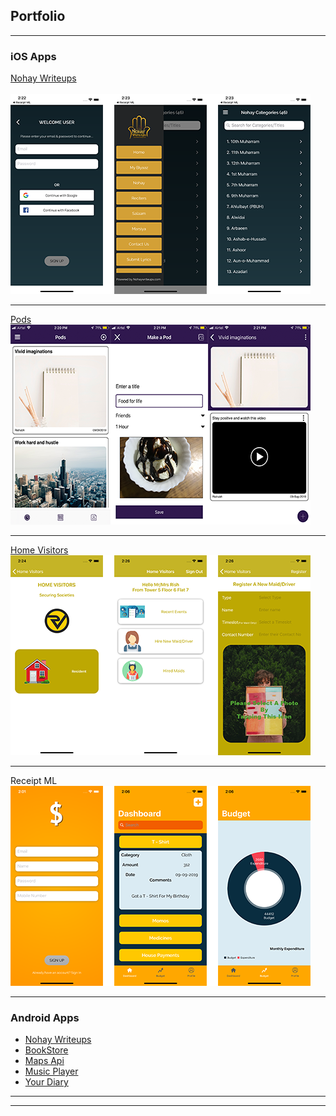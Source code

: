 ## Portfolio

---

### iOS Apps

[Nohay Writeups](https://itunes.apple.com/in/app/nohay-writeups/id1446049674?mt=8)
<br><br>
<img src="images/nohay_writeups.png?raw=true"/>

---
[Pods](https://apps.apple.com/in/app/pods-app/id1476801929)
<br>
<img src="images/pods.png?raw=true"/>

---
[Home Visitors](https://apps.apple.com/in/app/homevisitors/id1458984379)
<br>
<img src="images/home_visitors.png?raw=true"/>

---

Receipt ML
<br>
<img src="images/receipt_ml.png"/>

---

### Android Apps

- [Nohay Writeups](https://play.google.com/store/apps/details?id=com.writeupsnohay.nohaywriteups)
- [BookStore](https://github.com/coderfox98/BookStore)
- [Maps Api](https://github.com/coderfox98/MapsApi)
- [Music Player](https://github.com/coderfox98/Music-Player)
- [Your Diary](https://github.com/coderfox98/YourDiary)

---




---
